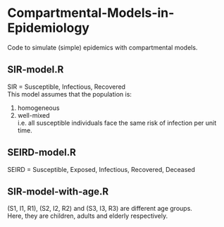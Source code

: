 # Compartmental-Models-in-Epidemiology

Code to simulate (simple) epidemics with compartmental models.

## SIR-model.R
SIR = Susceptible, Infectious, Recovered  
This model assumes that the population is:  
1. homogeneous  
2. well-mixed  
i.e. all susceptible individuals face the same risk of infection per unit time.


## SEIRD-model.R
SEIRD = Susceptible, Exposed, Infectious, Recovered, Deceased

## SIR-model-with-age.R
(S1, I1, R1), (S2, I2, R2) and (S3, I3, R3) are different age groups.  
Here, they are children, adults and elderly respectively.
